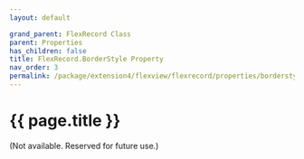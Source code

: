 ```yaml
---
layout: default

grand_parent: FlexRecord Class
parent: Properties
has_children: false
title: FlexRecord.BorderStyle Property
nav_order: 3
permalink: /package/extension4/flexview/flexrecord/properties/borderstyle
---
```

# {{ page.title }}

(Not available. Reserved for future use.)